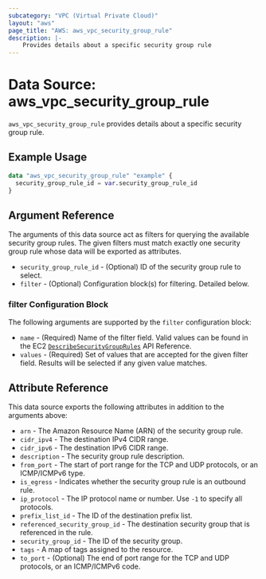 ```yaml
---
subcategory: "VPC (Virtual Private Cloud)"
layout: "aws"
page_title: "AWS: aws_vpc_security_group_rule"
description: |-
    Provides details about a specific security group rule
---
```


# Data Source: aws_vpc_security_group_rule

`aws_vpc_security_group_rule` provides details about a specific security group rule.

## Example Usage

```terraform
data "aws_vpc_security_group_rule" "example" {
  security_group_rule_id = var.security_group_rule_id
}
```

## Argument Reference

The arguments of this data source act as filters for querying the available
security group rules. The given filters must match exactly one security group rule
whose data will be exported as attributes.

* `security_group_rule_id` - (Optional) ID of the security group rule to select.
* `filter` - (Optional) Configuration block(s) for filtering. Detailed below.

### filter Configuration Block

The following arguments are supported by the `filter` configuration block:

* `name` - (Required) Name of the filter field. Valid values can be found in the EC2 [`DescribeSecurityGroupRules`](https://docs.aws.amazon.com/AWSEC2/latest/APIReference/API_DescribeSecurityGroupRules.html) API Reference.
* `values` - (Required) Set of values that are accepted for the given filter field. Results will be selected if any given value matches.

## Attribute Reference

This data source exports the following attributes in addition to the arguments above:

* `arn` - The Amazon Resource Name (ARN) of the security group rule.
* `cidr_ipv4` - The destination IPv4 CIDR range.
* `cidr_ipv6` - The destination IPv6 CIDR range.
* `description` - The security group rule description.
* `from_port` - The start of port range for the TCP and UDP protocols, or an ICMP/ICMPv6 type.
* `is_egress` - Indicates whether the security group rule is an outbound rule.
* `ip_protocol` - The IP protocol name or number. Use `-1` to specify all protocols.
* `prefix_list_id` - The ID of the destination prefix list.
* `referenced_security_group_id` - The destination security group that is referenced in the rule.
* `security_group_id` - The ID of the security group.
* `tags` - A map of tags assigned to the resource.
* `to_port` - (Optional) The end of port range for the TCP and UDP protocols, or an ICMP/ICMPv6 code.

